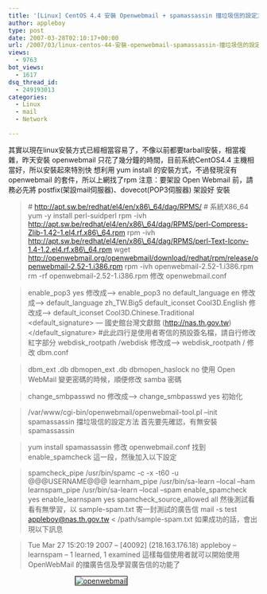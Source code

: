 ```yaml
---
title: '[Linux] CentOS 4.4 安裝 Openwebmail + spamassassin 擋垃圾信的設定方法'
author: appleboy
type: post
date: 2007-03-28T02:10:17+00:00
url: /2007/03/linux-centos-44-安裝-openwebmail-spamassassin-擋垃圾信的設定方法/
views:
  - 9763
bot_views:
  - 1617
dsq_thread_id:
  - 249193013
categories:
  - Linux
  - mail
  - Network

---
```

其實以現在linux安裝方式已經相當容易了，不像以前都要tarball安裝，相當複雜，昨天安裝 openwebmail 只花了幾分鐘的時間，目前系統CentOS4.4 主機相當好，所以安裝起來特別快 想利用 yum install 的安裝方式，不過發現沒有 openwebmail 的套件，所以上網找了rpm 注意：要架設 Open Webmail 前，請務必先將 postfix(架設mail伺服器)、dovecot(POP3伺服器) 架設好 <!--more--> 安裝 

> \# http://apt.sw.be/redhat/el4/en/x86\_64/dag/RPMS/ # 系統X86\_64 yum -y install perl-suidperl rpm -ivh http://apt.sw.be/redhat/el4/en/x86\_64/dag/RPMS/perl-Compress-Zlib-1.42-1.el4.rf.x86\_64.rpm rpm -ivh http://apt.sw.be/redhat/el4/en/x86\_64/dag/RPMS/perl-Text-Iconv-1.4-1.2.el4.rf.x86\_64.rpm wget http://openwebmail.org/openwebmail/download/redhat/rpm/release/openwebmail-2.52-1.i386.rpm rpm -ivh openwebmail-2.52-1.i386.rpm rm -rf openwebmail-2.52-1.i386.rpm  修改 openwebmail.conf 

> enable\_pop3 yes 修改成&#8211;> enable\_pop3 no default\_language en 修改成&#8211;> default\_language zh\_TW.Big5 default\_iconset Cool3D.English 修改成&#8211;> default\_iconset Cool3D.Chinese.Traditional <default\_signature> &#8212; 國史館台灣文獻館 (http://nas.th.gov.tw) </default\_signature> #此此四行是使用者寄信的預設簽名檔，請自行修改紅字部分 webdisk\_rootpath /webdisk 修改成&#8211;> webdisk_rootpath / 修改 dbm.conf 

> dbm\_ext .db dbmopen\_ext .db dbmopen_haslock no 使用 Open WebMail 變更密碼的時候，順便修改 samba 密碼 

> change\_smbpasswd no 修改成&#8211;> change\_smbpasswd yes  初始化 

> /var/www/cgi-bin/openwebmail/openwebmail-tool.pl &#8211;init spamassassin 擋垃圾信的設定方法 首先要先確認，有無安裝 spamassassin 

> yum install spamassassin 修改 openwebmail.conf 找到 enable_spamcheck 這一段，然後加入以下設定 

> spamcheck\_pipe /usr/bin/spamc -c -x -t60 -u @@@USERNAME@@@ learnham\_pipe /usr/bin/sa-learn &#8211;local &#8211;ham learnspam\_pipe /usr/bin/sa-learn &#8211;local &#8211;spam enable\_spamcheck yes enable\_learnspam yes spamcheck\_source_allowed all  然後測試看看有無學習，以 sample-spam.txt 寄一封測試的廣告信 mail -s test appleboy@nas.th.gov.tw < /path/sample-spam.txt 如果成功的話，會出現以下訊息 

> Tue Mar 27 15:20:19 2007 &#8211; \[40092\] (218.163.176.18) appleboy &#8211; learnspam &#8211; 1 learned, 1 examined 這樣每個使用者就可以開始使用 OpenWebMail 的擋廣告信及學習廣告信的功能了 

<div style="width:240px;text-align:right;">
  <a href="http://beta.zooomr.com/photos/appleboy/873437/" title="Zooomr Photo Sharing :: Photo Sharing"><img src="https://i2.wp.com/static.zooomr.com/images/873437_17ac3801f1_m.jpg?resize=240%2C63" alt="openwebmail" border="0" style="border:1px solid #000;" data-recalc-dims="1" /></a>
</div>